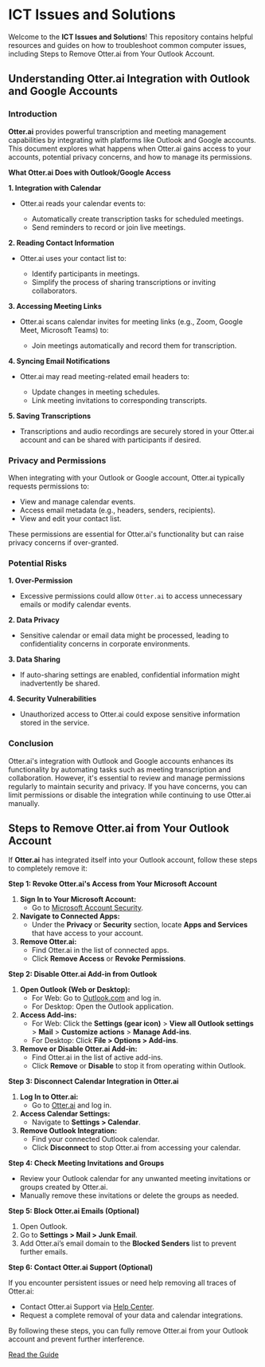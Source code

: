 # ICT Issues and Solutions

Welcome to the **ICT Issues and Solutions**! This repository contains helpful resources and guides on how to troubleshoot common computer issues, including Steps to Remove Otter.ai from Your Outlook Account.


## Understanding Otter.ai Integration with Outlook and Google Accounts

### Introduction

**Otter.ai** provides powerful transcription and meeting management capabilities by integrating with platforms like Outlook and Google accounts. This document explores what happens when Otter.ai gains access to your accounts, potential privacy concerns, and how to manage its permissions.

**What Otter.ai Does with Outlook/Google Access**

**1. Integration with Calendar**

- Otter.ai reads your calendar events to:

  - Automatically create transcription tasks for scheduled meetings.
  - Send reminders to record or join live meetings.
  
**2. Reading Contact Information**

- Otter.ai uses your contact list to:

  - Identify participants in meetings.
  - Simplify the process of sharing transcriptions or inviting collaborators.

**3. Accessing Meeting Links**

- Otter.ai scans calendar invites for meeting links (e.g., Zoom, Google Meet, Microsoft Teams) to:

  - Join meetings automatically and record them for transcription.

**4. Syncing Email Notifications**

- Otter.ai may read meeting-related email headers to:

  - Update changes in meeting schedules.
  - Link meeting invitations to corresponding transcripts.

**5. Saving Transcriptions**

- Transcriptions and audio recordings are securely stored in your Otter.ai account and can be shared with participants if desired.

### Privacy and Permissions

When integrating with your Outlook or Google account, Otter.ai typically requests permissions to:

- View and manage calendar events.
- Access email metadata (e.g., headers, senders, recipients).
- View and edit your contact list.

These permissions are essential for Otter.ai's functionality but can raise privacy concerns if over-granted.


### Potential Risks

**1. Over-Permission**

- Excessive permissions could allow `Otter.ai` to access unnecessary emails or modify calendar events.

**2. Data Privacy**

- Sensitive calendar or email data might be processed, leading to confidentiality concerns in corporate environments.

**3. Data Sharing**

- If auto-sharing settings are enabled, confidential information might inadvertently be shared.

**4. Security Vulnerabilities**

- Unauthorized access to Otter.ai could expose sensitive information stored in the service.

### Conclusion

Otter.ai's integration with Outlook and Google accounts enhances its functionality by automating tasks such as meeting transcription and collaboration. However, it's essential to review and manage permissions regularly to maintain security and privacy. If you have concerns, you can limit permissions or disable the integration while continuing to use Otter.ai manually.


## Steps to Remove Otter.ai from Your Outlook Account

If **Otter.ai** has integrated itself into your Outlook account, follow these steps to completely remove it:

**Step 1: Revoke Otter.ai's Access from Your Microsoft Account**

1. **Sign In to Your Microsoft Account:**
   - Go to [Microsoft Account Security](https://account.microsoft.com/).
2. **Navigate to Connected Apps:**
   - Under the **Privacy** or **Security** section, locate **Apps and Services** that have access to your account.
3. **Remove Otter.ai:**
   - Find Otter.ai in the list of connected apps.
   - Click **Remove Access** or **Revoke Permissions**.

**Step 2: Disable Otter.ai Add-in from Outlook**

1. **Open Outlook (Web or Desktop):**
   - For Web: Go to [Outlook.com](https://outlook.com) and log in.
   - For Desktop: Open the Outlook application.
2. **Access Add-ins:**
   - For Web: Click the **Settings (gear icon)** > **View all Outlook settings** > **Mail** > **Customize actions** > **Manage Add-ins**.
   - For Desktop: Click **File > Options > Add-ins**.
3. **Remove or Disable Otter.ai Add-in:**
   - Find Otter.ai in the list of active add-ins.
   - Click **Remove** or **Disable** to stop it from operating within Outlook.

**Step 3: Disconnect Calendar Integration in Otter.ai**

1. **Log In to Otter.ai:**
   - Go to [Otter.ai](https://otter.ai) and log in.
2. **Access Calendar Settings:**
   - Navigate to **Settings > Calendar**.
3. **Remove Outlook Integration:**
   - Find your connected Outlook calendar.
   - Click **Disconnect** to stop Otter.ai from accessing your calendar.

**Step 4: Check Meeting Invitations and Groups**

- Review your Outlook calendar for any unwanted meeting invitations or groups created by Otter.ai.
- Manually remove these invitations or delete the groups as needed.

**Step 5: Block Otter.ai Emails (Optional)**

1. Open Outlook.
2. Go to **Settings > Mail > Junk Email**.
3. Add Otter.ai’s email domain to the **Blocked Senders** list to prevent further emails.

**Step 6: Contact Otter.ai Support (Optional)**

If you encounter persistent issues or need help removing all traces of Otter.ai:

- Contact Otter.ai Support via [Help Center](https://help.otter.ai).
- Request a complete removal of your data and calendar integrations.

By following these steps, you can fully remove Otter.ai from your Outlook account and prevent further interference.

[Read the Guide](https://analystnyamu.github.io/ICT-issues/Chapter3.html)



